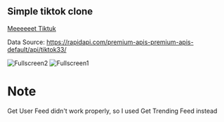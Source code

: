 ## Simple tiktok clone
[Meeeeeet Tiktuk](https://tiktuk.herokuapp.com/trend)

Data Source: https://rapidapi.com/premium-apis-premium-apis-default/api/tiktok33/

![Fullscreen2](https://live.staticflickr.com/65535/51687994000_f815cb03cf_c.jpg)
![Fullscreen1](https://live.staticflickr.com/65535/51687772069_1b596dafaa_z.jpg)


# Note
Get User Feed didn't work properly, so I used Get Trending Feed instead
